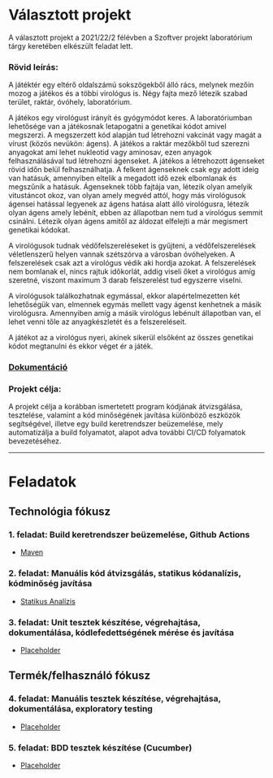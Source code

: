 # Választott projekt  
A választott projekt a 2021/22/2 félévben a Szoftver projekt laboratórium tárgy keretében elkészült feladat lett.

### Rövid leírás:  
A játéktér egy eltérő oldalszámú sokszögekből álló rács, melynek mezőin mozog a játékos és
a többi virológus is. Négy fajta mező létezik szabad terület, raktár, óvóhely, laboratórium.  

A játékos egy virológust irányít és gyógymódot keres. A laboratóriumban lehetősége van a játékosnak letapogatni a genetikai kódot amivel megszerzi. A megszerzett kód alapján tud létrehozni vakcinát vagy magát a vírust (közös nevükön: ágens). A játékos a raktár mezőkből tud szerezni anyagokat ami lehet nukleotid vagy aminosav, ezen anyagok felhasználásával tud létrehozni ágenseket. A játékos a létrehozott ágenseket rövid időn belül felhasználhatja. A felkent ágenseknek csak egy adott ideig van hatásuk, amennyiben eltelik a megadott idő ezek elbomlanak és megszűnik a hatásuk. Ágenseknek több fajtája van, létezik olyan amelyik vitustáncot okoz, van olyan amely megvéd attól, hogy más virológusok ágensei hatással legyenek az ágens hatása alatt álló virológusra, létezik olyan ágens amely lebénít, ebben az állapotban nem tud a virológus semmit csinálni. Létezik olyan ágens amitől az áldozat elfelejti a már megismert genetikai kódokat.  

A virológusok tudnak védőfelszereléseket is gyűjteni, a védőfelszerelések véletlenszerű helyen vannak szétszórva a városban óvóhelyeken. A felszerelések csak azt a virológus védik aki hordja azokat. A felszerelések nem
bomlanak el, nincs rajtuk időkorlát, addig viseli őket a virológus amíg szeretné, viszont
maximum 3 darab felszerelést tud egyszerre viselni.  

A virológusok találkozhatnak egymással, ekkor alapértelmezetten két lehetőségük van,
elmennek egymás mellett vagy ágenst kenhetnek a másik virológusra. Amennyiben amíg a
másik virológus lebénult állapotban van, el lehet venni tőle az anyagkészletét és a
felszereléseit.  

A játékot az a virológus nyeri, akinek sikerül elsőként az összes genetikai kódot megtanulni és
ekkor véget ér a játék.

### [Dokumentáció](Random_Csapatnev-Dokumentacio.pdf)  

### Projekt célja:
A projekt célja a korábban ismertetett program kódjának átvizsgálása, tesztelése, valamint a kód minőségének javítása különböző eszközök segítségével, illetve egy build keretrendszer beüzemelése, mely automatizálja a build folyamatot, alapot adva további CI/CD folyamatok bevezetéséhez.

---

# Feladatok
## Technológia fókusz

### 1. feladat: Build keretrendszer beüzemelése, Github Actions
- [Maven](doc/maven.md)

### 2. feladat: Manuális kód átvizsgálás, statikus kódanalízis, kódminőség javítása
- [Statikus Analízis](doc/staticanalysis.md)

### 3. feladat: Unit tesztek készítése, végrehajtása, dokumentálása, kódlefedettségének mérése és javítása
- [Placeholder]()



## Termék/felhasználó fókusz

### 4. feladat: Manuális tesztek készítése, végrehajtása, dokumentálása, exploratory testing
- [Placeholder]()

### 5. feladat: BDD tesztek készítése (Cucumber)
- [Placeholder]()